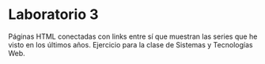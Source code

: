 # Laboratorio 3
Páginas HTML conectadas con links entre sí que muestran las series que he visto en los últimos años. Ejercicio para la clase de Sistemas y Tecnologías Web.